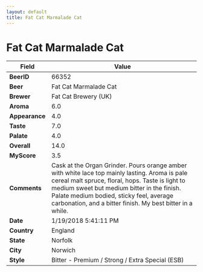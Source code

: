 ```yaml
---
layout: default
title: Fat Cat Marmalade Cat
---
```


# Fat Cat Marmalade Cat

| Field         | Value     |
|---------------|-----------|
| **BeerID** | 66352 |
| **Beer** | Fat Cat Marmalade Cat |
| **Brewer** | Fat Cat Brewery (UK) |
| **Aroma** | 6.0 |
| **Appearance** | 4.0 |
| **Taste** | 7.0 |
| **Palate** | 4.0 |
| **Overall** | 14.0 |
| **MyScore** | 3.5 |
| **Comments** | Cask at the Organ Grinder. Pours orange amber with white lace top mainly lasting. Aroma is pale cereal malt spruce, floral, hops.  Taste is light to medium sweet but medium bitter in the finish. Palate medium bodied, sticky feel, average carbonation, and a bitter finish. My best bitter in a  while. |
| **Date** | 1/19/2018 5:41:11 PM |
| **Country** | England |
| **State** | Norfolk |
| **City** | Norwich |
| **Style** | Bitter - Premium / Strong / Extra Special (ESB) |
